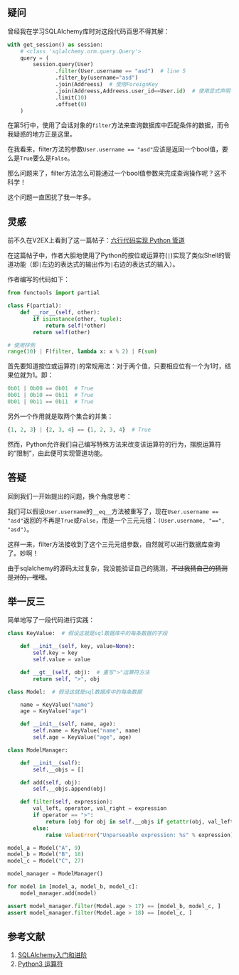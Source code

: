 ## 疑问

曾经我在学习SQLAlchemy库时对这段代码百思不得其解：

```python
with get_session() as session:
    # <class 'sqlalchemy.orm.query.Query'>
    query = (
        session.query(User)
               .filter(User.username == "asd")  # line 5
               .filter_by(username="asd")
               .join(Addreess)  # 使用ForeignKey
               .join(Addreess,Addreess.user_id==User.id)  # 使用显式声明
               .limit(10)
               .offset(0)
    )
```

在第5行中，使用了会话对象的`filter`方法来查询数据库中匹配条件的数据，而令我疑惑的地方正是这里。

在我看来，filter方法的参数`User.username == "asd"`应该是返回一个bool值，要么是`True`要么是`False`。

那么问题来了，filter方法怎么可能通过一个bool值参数来完成查询操作呢？这不科学！

这个问题一直困扰了我一年多。

## 灵感

前不久在V2EX上看到了这一篇帖子：[六行代码实现 Python 管道](https://www.v2ex.com/t/743574)

在这篇帖子中，作者大胆地使用了Python的按位或运算符(`|`)实现了类似Shell的管道功能（即`|`左边的表达式的输出作为`|`右边的表达式的输入）。

作者编写的代码如下：

```python
from functools import partial

class F(partial):
    def __ror__(self, other):
        if isinstance(other, tuple):
            return self(*other)
        return self(other)

# 使用样例
range(10) | F(filter, lambda x: x % 2) | F(sum)
```

首先要知道按位或运算符`|`的常规用法：对于两个值，只要相应位有一个为1时，结果位就为1。即：

```python
0b01 | 0b00 == 0b01  # True
0b01 | 0b10 == 0b11  # True
0b01 | 0b11 == 0b11  # True
```

另外一个作用就是取两个集合的并集：

```python
{1, 2, 3} | {2, 3, 4} == {1, 2, 3, 4}  # True
```

然而，Python允许我们自己编写特殊方法来改变该运算符的行为，摆脱运算符的“限制”，由此便可实现管道功能。

## 答疑

回到我们一开始提出的问题，换个角度思考：

我们可以假设`User.username`的`__eq__`方法被重写了，现在`User.username == "asd"`返回的不再是`True`或`False`，而是一个三元元组：`(User.username, "==", "asd")`。

这样一来，filter方法接收到了这个三元元组参数，自然就可以进行数据库查询了。妙啊！

由于sqlalchemy的源码太过复杂，我没能验证自己的猜测，<del>不过我猜自己的猜测是对的，嘿嘿</del>。

## 举一反三

简单地写了一段代码进行实践：

```python
class KeyValue:  # 假设这就是sql数据库中的每条数据的字段

    def __init__(self, key, value=None):
        self.key = key
        self.value = value

    def __gt__(self, obj):  # 重写">"运算符方法
        return self, ">", obj

class Model:  # 假设这就是sql数据库中的每条数据

    name = KeyValue("name")
    age = KeyValue("age")

    def __init__(self, name, age):
        self.name = KeyValue("name", name)
        self.age = KeyValue("age", age)

class ModelManager:

    def __init__(self):
        self.__objs = []

    def add(self, obj):
        self.__objs.append(obj)

    def filter(self, expression):
        val_left, operator, val_right = expression
        if operator == ">":
            return [obj for obj in self.__objs if getattr(obj, val_left.key).value > val_right]
        else:
            raise ValueError("Unparseable expression: %s" % expression)

model_a = Model("A", 9)
model_b = Model("B", 18)
model_c = Model("C", 27)

model_manager = ModelManager()

for model in [model_a, model_b, model_c]:
    model_manager.add(model)

assert model_manager.filter(Model.age > 17) == [model_b, model_c, ]
assert model_manager.filter(Model.age > 18) == [model_c, ]
```

## 参考文献

1. [SQLAlchemy入门和进阶](https://zhuanlan.zhihu.com/p/27400862)
2. [Python3 运算符](https://www.runoob.com/python3/python3-basic-operators.html)
